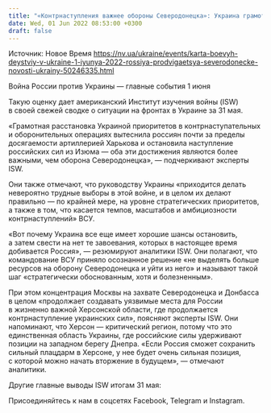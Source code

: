 ```yaml
---
title: "«Контрнаступления важнее обороны Северодонецка»: Украина грамотно экономит силы и расставляет приоритеты — карты боевых действий от ISW"
date: Wed, 01 Jun 2022 08:53:00 +0300
draft: false
---
```

Источник: Новое Время https://nv.ua/ukraine/events/karta-boevyh-deystviy-v-ukraine-1-iyunya-2022-rossiya-prodvigaetsya-severodonecke-novosti-ukrainy-50246335.html


Война России против Украины — главные события 1 июня

Такую оценку дает американский Институт изучения войны (ISW) в своей свежей сводке о ситуации на фронтах в Украине за 31 мая.

«Грамотная расстановка Украиной приоритетов в контрнаступательных и оборонительных операциях вытеснила россиян почти за пределы досягаемости артиллерией Харькова и остановила наступление российских сил из Изюма — оба эти достижения являются более важными, чем оборона Северодонецка», — подчеркивают эксперты ISW.

Они также отмечают, что руководству Украины «приходится делать невероятно трудные выборы в этой войне, и в целом их делают правильно — по крайней мере, на уровне стратегических приоритетов, а также в том, что касается темпов, масштабов и амбициозности контрнаступлений» ВСУ.

«Вот почему Украина все еще имеет хорошие шансы остановить, а затем свести на нет те завоевания, которых в настоящее время добивается Россия», — резюмируют аналитики ISW. Они полагают, что командование ВСУ приняло осознанное решение «не выделять больше ресурсов на оборону Северодонецка и уйти из него» и называют такой шаг «стратегически обоснованным, хотя и болезненным».

При этом концентрация Москвы на захвате Северодонецка и Донбасса в целом «продолжает создавать уязвимые места для России в жизненно важной Херсонской области, где продолжается контрнаступление украинских сил», поясняют эксперты ISW. Они напоминают, что Херсон — критический регион, потому что это единственная область Украины, где российские силы удерживают позиции на западном берегу Днепра. «Если Россия сможет сохранить сильный плацдарм в Херсоне, у нее будет очень сильная позиция, с которой можно начать вторжение в будущем», — отмечают аналитики. 



Другие главные выводы ISW итогам 31 мая:

Присоединяйтесь к нам в соцсетях Facebook, Telegram и Instagram.
